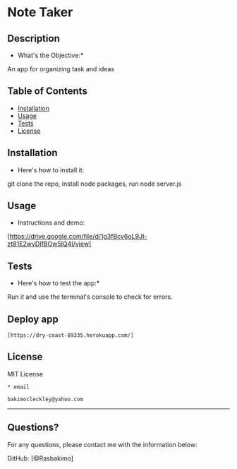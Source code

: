 # Note Taker
  
  
  ## Description 
  
  * What's the Objective:* 
  
  An app for organizing task and ideas
  
  ## Table of Contents
  * [Installation](#installation)
  * [Usage](#usage)
  * [Tests](#tests)
  * [License](#license)
  
  ## Installation
  
  * Here's how to install it:
  
 git clone the repo, install node packages, run node server.js  
  
  ## Usage 
  
  * Instructions and demo:

   
   
   
   [https://drive.google.com/file/d/1g3fBcv6oL9Jt-zt81E2wvDIfBOw5IQ4I/view]
   
   
   


   
  
  ## Tests
  
  * Here's how to test the app:*
  
   Run it and use the terminal's console to check for errors.
   ## Deploy app 
    
    [https://dry-coast-89335.herokuapp.com/]
  
  ## License
  
  MIT License
  
    
    * email
    
    bakimocleckley@yahoo.com
  ---
  
  ## Questions?
  
  
  For any questions, please contact me with the information below:
 
  GitHub: [@Rasbakimo]
  
